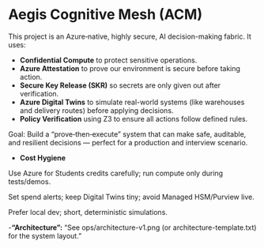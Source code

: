 # Aegis Cognitive Mesh (ACM)

This project is an Azure‑native, highly secure, AI decision-making fabric.
It uses:
- **Confidential Compute** to protect sensitive operations.
- **Azure Attestation** to prove our environment is secure before taking action.
- **Secure Key Release (SKR)** so secrets are only given out after verification.
- **Azure Digital Twins** to simulate real-world systems (like warehouses and delivery routes) before applying decisions.
- **Policy Verification** using Z3 to ensure all actions follow defined rules.

Goal: Build a “prove‑then‑execute” system that can make safe, auditable, and resilient decisions — perfect for a production and interview scenario.


- **Cost Hygiene**

Use Azure for Students credits carefully; run compute only during tests/demos.

Set spend alerts; keep Digital Twins tiny; avoid Managed HSM/Purview live.

Prefer local dev; short, deterministic simulations.

-**“Architecture”:**
“See ops/architecture-v1.png (or architecture-template.txt) for the system layout.”